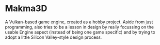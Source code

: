 # Makma3D
A Vulkan-based game engine, created as a hobby project. Aside from just programming, also tries to be a lesson in design by really focussing on the usable Engine aspect (instead of being one game specific) and by trying to adopt a little Silicon Valley-style design process.
